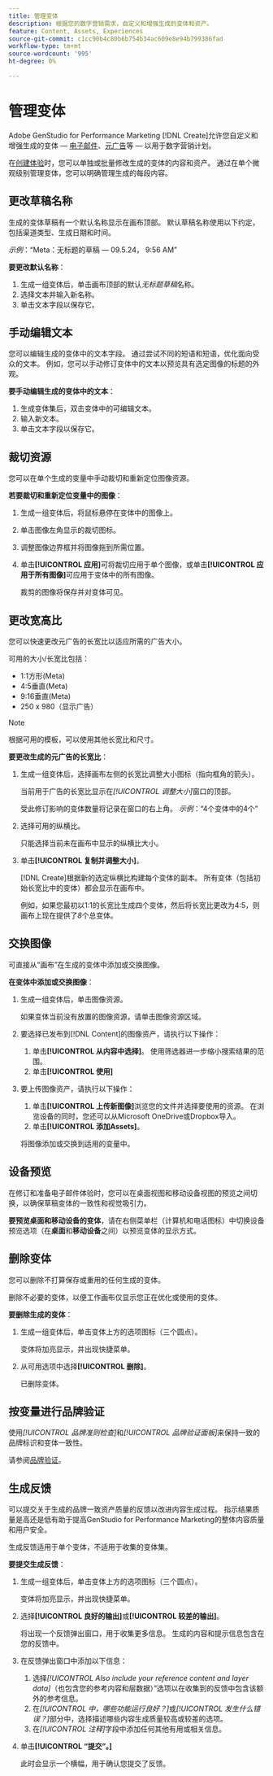 ```yaml
---
title: 管理变体
description: 根据您的数字营销需求，自定义和增强生成的变体和资产。
feature: Content, Assets, Experiences
source-git-commit: c1cc90b4c80b6b754b34ac609e8e94b799386fad
workflow-type: tm+mt
source-wordcount: '995'
ht-degree: 0%

---
```



# 管理变体

Adobe GenStudio for Performance Marketing [!DNL Create]允许您自定义和增强生成的变体 — [电子邮件](/help/user-guide/create/email-experiences.md)、[元广告](/help/user-guide/create/meta-experiences.md)等 — 以用于数字营销计划。

在[创建体验](/help/tutorials/tutorials.md)时，您可以单独或批量修改生成的变体的内容和资产。 通过在单个微观级别管理变体，您可以明确管理生成的每段内容。

## 更改草稿名称

生成的变体草稿有一个默认名称显示在画布顶部。 默认草稿名称使用以下约定，包括渠道类型、生成日期和时间。

*示例*：“Meta：无标题的草稿 — 09.5.24， 9:56 AM”

**要更改默认名称**：

1. 生成一组变体后，单击画布顶部的默认&#x200B;_无标题草稿_&#x200B;名称。
1. 选择文本并输入新名称。
1. 单击文本字段以保存它。

## 手动编辑文本

您可以编辑生成的变体中的文本字段。 通过尝试不同的短语和短语，优化面向受众的文本。 例如，您可以手动修订变体中的文本以预览具有选定图像的标题的外观。

**要手动编辑生成的变体中的文本**：

1. 生成变体集后，双击变体中的可编辑文本。
1. 输入新文本。
1. 单击文本字段以保存它。

<!-- ## Re-generate sections

GenStudio for Performance Marketing has the built-in functionality to regenerate single sections of generated variants using _[!UICONTROL Suggested edits]_ and fresh prompts.

For example, you can re-generate the headline section of one Meta ad variant to see how it looks with a specific background asset using the _[!UICONTROL Suggested edits]_ options—_[!UICONTROL Rephrase]_, _[!UICONTROL Shorten]_, or _[!UICONTROL Lengthen]_—and entering a new prompt.

**To re-generate individual variant sections**:

1. After generating a set of variants, single-click editable text in a variant.
1. (_Optional_) Enter a new prompt to change the focus of the regenerated content.
1. Select a _[!UICONTROL Suggested edits]_ option—_[!UICONTROL Rephrase]_, _[!UICONTROL Shorten]_, or _[!UICONTROL Lengthen]_.
1. Click **[!UICONTROL Generate]**.
1. If you want to regenerate results, click the regenerate icon adjacent to _Results_.
1. From the _Results_ that appear, select the desired option and click **[!UICONTROL Replace]**.

   The variant is updated with the revised text. -->

## 裁切资源

您可以在单个生成的变量中手动裁切和重新定位图像资源。

**若要裁切和重新定位变量中的图像**：

1. 生成一组变体后，将鼠标悬停在变体中的图像上。
1. 单击图像左角显示的裁切图标。
1. 调整图像边界框并将图像拖到所需位置。
1. 单击&#x200B;**[!UICONTROL 应用]**&#x200B;可将裁切应用于单个图像，或单击&#x200B;**[!UICONTROL 应用于所有图像]**&#x200B;可应用于变体中的所有图像。

   裁剪的图像将保存并对变体可见。

## 更改宽高比

您可以快速更改元广告的长宽比以适应所需的广告大小。

可用的大小/长宽比包括：

* 1:1方形(Meta)
* 4:5垂直(Meta)
* 9:16垂直(Meta)
* 250 x 980（显示广告）

>[!NOTE]
>
>根据可用的模板，可以使用其他长宽比和尺寸。

**要更改生成的元广告的长宽比**：

1. 生成一组变体后，选择画布左侧的长宽比调整大小图标（指向框角的箭头）。

   当前用于广告的长宽比显示在&#x200B;_[!UICONTROL 调整大小]_&#x200B;窗口的顶部。

   受此修订影响的变体数量将记录在窗口的右上角。 _示例_：“4个变体中的4个”

1. 选择可用的纵横比。

   只能选择当前未在画布中显示的纵横比大小。

1. 单击&#x200B;**[!UICONTROL 复制并调整大小]**。

   [!DNL Create]根据新的选定纵横比构建每个变体的副本。 所有变体（包括初始长宽比中的变体）都会显示在画布中。

   例如，如果您最初以1:1的长宽比生成四个变体，然后将长宽比更改为4:5，则画布上现在提供了&#x200B;_8_&#x200B;个总变体。

## 交换图像

可直接从“画布”在生成的变体中添加或交换图像。

**在变体中添加或交换图像**：

1. 生成一组变体后，单击图像资源。

   如果变体当前没有放置的图像资源，请单击图像资源区域。

1. 要选择已发布到[!DNL Content]的图像资产，请执行以下操作：
   1. 单击&#x200B;**[!UICONTROL 从内容中选择]**。 使用筛选器进一步缩小搜索结果的范围。
   1. 单击&#x200B;**[!UICONTROL 使用]**
1. 要上传图像资产，请执行以下操作：
   1. 单击&#x200B;**[!UICONTROL 上传新图像]**&#x200B;浏览您的文件并选择要使用的资源。 在浏览设备的同时，您还可以从Microsoft OneDrive或Dropbox导入。
   1. 单击&#x200B;**[!UICONTROL 添加Assets]**。

   将图像添加或交换到适用的变量中。

## 设备预览

在修订和准备电子邮件体验时，您可以在桌面视图和移动设备视图的预览之间切换，以确保草稿变体的一致性和视觉吸引力。

**要预览桌面和移动设备的变体**，请在右侧菜单栏（计算机和电话图标）中切换设备预览选项（在&#x200B;**桌面**&#x200B;和&#x200B;**移动设备**&#x200B;之间）以预览变体的显示方式。

## 删除变体

您可以删除不打算保存或重用的任何生成的变体。

删除不必要的变体，以便工作画布仅显示您正在优化或使用的变体。

**要删除生成的变体**：

1. 生成一组变体后，单击变体上方的选项图标（三个圆点）。

   变体将加亮显示，并出现快捷菜单。

1. 从可用选项中选择&#x200B;**[!UICONTROL 删除]**。

   已删除变体。

## 按变量进行品牌验证

使用&#x200B;_[!UICONTROL 品牌准则检查]_&#x200B;和&#x200B;_[!UICONTROL 品牌验证面板]_&#x200B;来保持一致的品牌标识和变体一致性。

请参阅[品牌验证](/help/user-guide/guidelines/brand-validation.md#improve-brand-alignment)。

## 生成反馈

可以提交关于生成的品牌一致资产质量的反馈以改进内容生成过程。 指示结果质量是高还是低有助于提高GenStudio for Performance Marketing的整体内容质量和用户安全。

生成反馈适用于单个变体，不适用于收集的变体集。

**要提交生成反馈**：

1. 生成一组变体后，单击变体上方的选项图标（三个圆点）。

   变体将加亮显示，并出现快捷菜单。

1. 选择&#x200B;**[!UICONTROL 良好的输出]**&#x200B;或&#x200B;**[!UICONTROL 较差的输出]**。

   将出现一个反馈弹出窗口，用于收集更多信息。 生成的内容和提示信息包含在您的反馈中。

1. 在反馈弹出窗口中添加以下信息：
   1. 选择&#x200B;_[!UICONTROL Also include your reference content and layer data]_（也包含您的参考内容和层数据）”选项以在收集到的反馈中包含该额外的参考信息。
   1. 在&#x200B;_[!UICONTROL 中，哪些功能运行良好？]_&#x200B;或&#x200B;_[!UICONTROL 发生什么错误？]_&#x200B;部分中，选择描述哪些内容生成质量较高或较差的选项。
   1. 在&#x200B;_[!UICONTROL 注释]_&#x200B;字段中添加任何其他有用或相关信息。
1. 单击&#x200B;**[!UICONTROL “提交”。]**

   此时会显示一个横幅，用于确认您提交了反馈。
